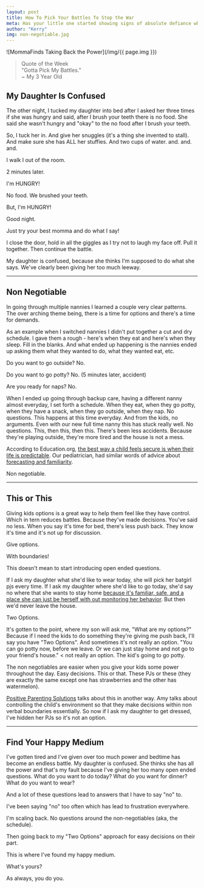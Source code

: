 ```yaml
---
layout: post
title: How To Pick Your Battles To Stop the War
meta: Has your little one started showing signs of absolute defiance where they're telling YOU what to do? Break the cycle. Take back the power.
author: "Kerry"
img: non-negotiable.jpg
---
```


![MommaFinds Taking Back the Power](/img/{{ page.img }})

> Quote of the Week <br> "Gotta Pick My Battles."<br>~ My 3 Year Old

## My Daughter Is Confused  

The other night, I tucked my daughter into bed after I asked her three times if she was hungry and said, after I brush your teeth there is no food. She said she wasn't hungry and "okay" to the no food after I brush your teeth.

So, I tuck her in. And give her snuggles (it's a thing she invented to stall). And make sure she has ALL her stuffies. And two cups of water. and. and. and.

I walk I out of the room.

2 minutes later.

I'm HUNGRY!

No food. We brushed your teeth.

But, I'm HUNGRY!

Good night.

Just try your best momma and do what I say!

I close the door, hold in all the giggles as I try not to laugh my face off. Pull it together. Then continue the battle.

My daughter is confused, because she thinks I'm supposed to do what she says. We've clearly been giving her too much leeway.

___

## Non Negotiable

In going through multiple nannies I learned a couple very clear patterns. The over arching theme being, there is a time for options and there's a time for demands.

As an example when I switched nannies I didn't put together a cut and dry schedule. I gave them a rough - here's when they eat and here's when they sleep. Fill in the blanks. And what ended up happening is the nannies ended up asking them what they wanted to do, what they wanted eat, etc.

Do you want to go outside?
No.

Do you want to go potty?
No.
(5 minutes later, accident)

Are you ready for naps?
No.

When I ended up going through backup care, having a different nanny almost everyday, I set forth a schedule. When they eat, when they go potty, when they have a snack, when they go outside, when they nap. No questions. This happens at this time everyday. And from the kids, no arguments. Even with our new full time nanny this has stuck really well. No questions. This, then this, then this. There's been less accidents. Because they're playing outside, they're more tired and the house is not a mess.

According to Education.org, [the best way a child feels secure is when their life is predictable](https://www.education.com/magazine/article/importance-routines-preschool-children/). Our pediatrician, had similar words of advice about [forecasting and familiarity](http://www.mommafinds.com/2018/11/10/forecast-familiarity/).

Non negotiable.

---

## This or This

Giving kids options is a great way to help them feel like they have control. Which in tern reduces battles. Because they've made decisions. You've said no less. When you say it's time for bed, there's less push back. They know it's time and it's not up for discussion.

Give options.

With boundaries!

This doesn't mean to start introducing open ended questions.

If I ask my daughter what she'd like to wear today, she will pick her batgirl pjs every time. If I ask my daughter where she'd like to go today, she'd say no where that she wants to stay home [because it's familiar, safe, and a place she can just be herself with out monitoring her behavior](https://www.creativehealthyfamily.com/the-reason-why-children-are-800-worse-when-their-mothers-are-around/). But then we'd never leave the house.

Two Options.

It's gotten to the point, where my son will ask me, "What are my options?" Because if I need the kids to do something they're giving me push back, I'll say you have "Two Options". And sometimes it's not really an option. "You can go potty now, before we leave. Or we can just stay home and not go to your friend's house." < not really an option. The kid's going to go potty.

The non negotiables are easier when you give your kids some power throughout the day. Easy decisions. This or that. These PJs or these (they are exactly the same except one has strawberries and the other has watermelon).

[Positive Parenting Solutions](https://www.positiveparentingsolutions.com/) talks about this in another way. Amy talks about controlling the child's environment so that they make decisions within non verbal boundaries essentially. So now if I ask my daughter to get dressed, I've hidden her PJs so it's not an option.

---

## Find Your Happy Medium

I've gotten tired and I've given over too much power and bedtime has become an endless battle. My daughter is confused. She thinks she has all the power and that's my fault because I've giving her too many open ended questions. What do you want to do today? What do you want for dinner? What do you want to wear?

And a lot of these questions lead to answers that I have to say "no" to.

I've been saying "no" too often which has lead to frustration everywhere.

I'm scaling back. No questions around the non-negotiables (aka, the schedule).

Then going back to my "Two Options" approach for easy decisions on their part.

This is where I've found my happy medium.

What's yours?

As always, you do you.
